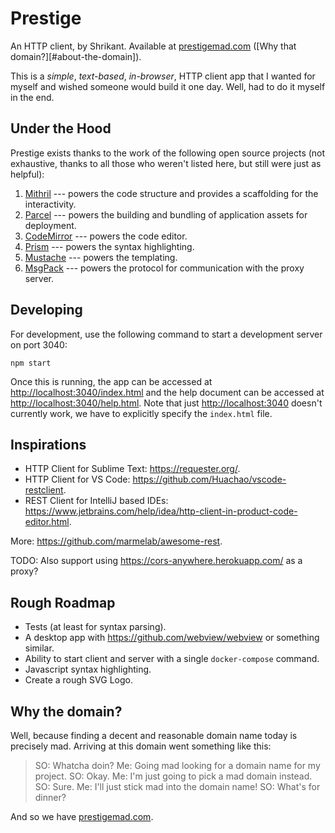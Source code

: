 # Prestige

An HTTP client, by Shrikant. Available at [prestigemad.com](https://prestigemad.com)
([Why that domain?][#about-the-domain]).

This is a *simple*, *text-based*, *in-browser*, HTTP client app that I wanted for myself and wished someone would build
it one day. Well, had to do it myself in the end.

## Under the Hood

Prestige exists thanks to the work of the following open source projects (not exhaustive, thanks to all those who
weren't listed here, but still were just as helpful):

1. [Mithril](https://mithril.js.org/) --- powers the code structure and provides a scaffolding for the interactivity.
1. [Parcel](https://parceljs.org/) --- powers the building and bundling of application assets for deployment.
1. [CodeMirror](https://codemirror.net/) --- powers the code editor.
1. [Prism](https://prismjs.com/) --- powers the syntax highlighting.
1. [Mustache](https://mustache.github.io/) --- powers the templating.
1. [MsgPack](https://msgpack.org/index.html) --- powers the protocol for communication with the proxy server.

## Developing

For development, use the following command to start a development server on port 3040:

    npm start

Once this is running, the app can be accessed at <http://localhost:3040/index.html> and the help document can be
accessed at <http://localhost:3040/help.html>. Note that just <http://localhost:3040> doesn't currently work, we have to
explicitly specify the `index.html` file.

## Inspirations

- HTTP Client for Sublime Text: <https://requester.org/>.
- HTTP Client for VS Code: <https://github.com/Huachao/vscode-restclient>.
- REST Client for IntelliJ based IDEs: <https://www.jetbrains.com/help/idea/http-client-in-product-code-editor.html>.

More: <https://github.com/marmelab/awesome-rest>.

TODO: Also support using <https://cors-anywhere.herokuapp.com/> as a proxy?

## Rough Roadmap

- Tests (at least for syntax parsing).
- A desktop app with <https://github.com/webview/webview> or something similar.
- Ability to start client and server with a single `docker-compose` command.
- Javascript syntax highlighting.
- Create a rough SVG Logo.

## Why the domain?

Well, because finding a decent and reasonable domain name today is precisely mad. Arriving at this domain went something
like this:

> SO: Whatcha doin?
> Me: Going mad looking for a domain name for my project.
> SO: Okay.
> Me: I'm just going to pick a mad domain instead.
> SO: Sure.
> Me: I'll just stick mad into the domain name!
> SO: What's for dinner?

And so we have [prestigemad.com](https://prestigemad.com).
